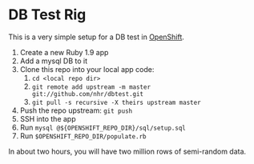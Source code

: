 # DB Test Rig

This is a very simple setup for a DB test in
[OpenShift](http://www.openshift.com).

1. Create a new Ruby 1.9 app
2. Add a mysql DB to it
3. Clone this repo into your local app code:
    1. `cd <local repo dir>`
    2. `git remote add upstream -m master
       git://github.com/nhr/dbtest.git`
    3. `git pull -s recursive -X theirs upstream master`
4. Push the repo upstream: `git push`
5. SSH into the app
6. Run `mysql @${OPENSHIFT_REPO_DIR}/sql/setup.sql`
7. Run `$OPENSHIFT_REPO_DIR/populate.rb`

In about two hours, you will have two million rows of semi-random
data.
